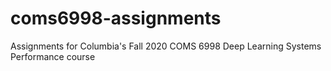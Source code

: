 # coms6998-assignments
Assignments for Columbia's Fall 2020 COMS 6998 Deep Learning Systems Performance course

